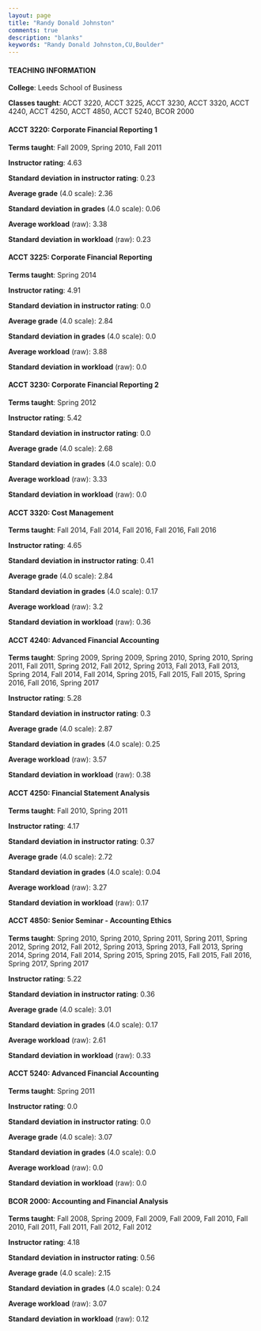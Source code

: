 ```yaml
---
layout: page
title: "Randy Donald Johnston" 
comments: true
description: "blanks"
keywords: "Randy Donald Johnston,CU,Boulder"
---
```

<head>
<script src="https://ajax.googleapis.com/ajax/libs/jquery/2.1.3/jquery.min.js"></script>
<script src="https://dl.dropboxusercontent.com/s/pc42nxpaw1ea4o9/highcharts.js?dl=0"></script>
<!-- <script src="../assets/js/highcharts.js"></script> -->
<style type="text/css">@font-face {
	font-family: "Bebas Neue";
	src: url(https://www.filehosting.org/file/details/544349/BebasNeue Regular.otf) format("opentype");
	}
	h1.Bebas { 
		font-family: "Bebas Neue", Verdana, Tahoma;
	}
</style>
</head>
	   
#### TEACHING INFORMATION

**College**: Leeds School of Business

**Classes taught**: ACCT 3220, ACCT 3225, ACCT 3230, ACCT 3320, ACCT 4240, ACCT 4250, ACCT 4850, ACCT 5240, BCOR 2000

#### ACCT 3220: Corporate Financial Reporting 1

**Terms taught**: Fall 2009, Spring 2010, Fall 2011

**Instructor rating**: 4.63

**Standard deviation in instructor rating**: 0.23

**Average grade** (4.0 scale): 2.36

**Standard deviation in grades** (4.0 scale): 0.06

**Average workload** (raw): 3.38

**Standard deviation in workload** (raw): 0.23

#### ACCT 3225: Corporate Financial Reporting

**Terms taught**: Spring 2014

**Instructor rating**: 4.91

**Standard deviation in instructor rating**: 0.0

**Average grade** (4.0 scale): 2.84

**Standard deviation in grades** (4.0 scale): 0.0

**Average workload** (raw): 3.88

**Standard deviation in workload** (raw): 0.0

#### ACCT 3230: Corporate Financial Reporting 2

**Terms taught**: Spring 2012

**Instructor rating**: 5.42

**Standard deviation in instructor rating**: 0.0

**Average grade** (4.0 scale): 2.68

**Standard deviation in grades** (4.0 scale): 0.0

**Average workload** (raw): 3.33

**Standard deviation in workload** (raw): 0.0

#### ACCT 3320: Cost Management

**Terms taught**: Fall 2014, Fall 2014, Fall 2016, Fall 2016, Fall 2016

**Instructor rating**: 4.65

**Standard deviation in instructor rating**: 0.41

**Average grade** (4.0 scale): 2.84

**Standard deviation in grades** (4.0 scale): 0.17

**Average workload** (raw): 3.2

**Standard deviation in workload** (raw): 0.36

#### ACCT 4240: Advanced Financial Accounting

**Terms taught**: Spring 2009, Spring 2009, Spring 2010, Spring 2010, Spring 2011, Fall 2011, Spring 2012, Fall 2012, Spring 2013, Fall 2013, Fall 2013, Spring 2014, Fall 2014, Fall 2014, Spring 2015, Fall 2015, Fall 2015, Spring 2016, Fall 2016, Spring 2017

**Instructor rating**: 5.28

**Standard deviation in instructor rating**: 0.3

**Average grade** (4.0 scale): 2.87

**Standard deviation in grades** (4.0 scale): 0.25

**Average workload** (raw): 3.57

**Standard deviation in workload** (raw): 0.38

#### ACCT 4250: Financial Statement Analysis

**Terms taught**: Fall 2010, Spring 2011

**Instructor rating**: 4.17

**Standard deviation in instructor rating**: 0.37

**Average grade** (4.0 scale): 2.72

**Standard deviation in grades** (4.0 scale): 0.04

**Average workload** (raw): 3.27

**Standard deviation in workload** (raw): 0.17

#### ACCT 4850: Senior Seminar - Accounting Ethics

**Terms taught**: Spring 2010, Spring 2010, Spring 2011, Spring 2011, Spring 2012, Spring 2012, Fall 2012, Spring 2013, Spring 2013, Fall 2013, Spring 2014, Spring 2014, Fall 2014, Spring 2015, Spring 2015, Fall 2015, Fall 2016, Spring 2017, Spring 2017

**Instructor rating**: 5.22

**Standard deviation in instructor rating**: 0.36

**Average grade** (4.0 scale): 3.01

**Standard deviation in grades** (4.0 scale): 0.17

**Average workload** (raw): 2.61

**Standard deviation in workload** (raw): 0.33

#### ACCT 5240: Advanced Financial Accounting

**Terms taught**: Spring 2011

**Instructor rating**: 0.0

**Standard deviation in instructor rating**: 0.0

**Average grade** (4.0 scale): 3.07

**Standard deviation in grades** (4.0 scale): 0.0

**Average workload** (raw): 0.0

**Standard deviation in workload** (raw): 0.0

#### BCOR 2000: Accounting and Financial Analysis

**Terms taught**: Fall 2008, Spring 2009, Fall 2009, Fall 2009, Fall 2010, Fall 2010, Fall 2011, Fall 2011, Fall 2012, Fall 2012

**Instructor rating**: 4.18

**Standard deviation in instructor rating**: 0.56

**Average grade** (4.0 scale): 2.15

**Standard deviation in grades** (4.0 scale): 0.24

**Average workload** (raw): 3.07

**Standard deviation in workload** (raw): 0.12


